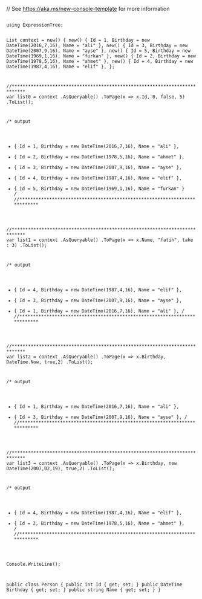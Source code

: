 ﻿// See https://aka.ms/new-console-template for more information

<code>
using ExpressionTree;

List<Person> context = new()
{
    new() { Id = 1, Birthday = new DateTime(2016,7,16), Name = "ali" },
    new() { Id = 3, Birthday = new DateTime(2007,9,16), Name = "ayse" },
    new() { Id = 5, Birthday = new DateTime(1969,1,16), Name = "furkan" },
    new() { Id = 2, Birthday = new DateTime(1978,5,16), Name = "ahmet" },
    new() { Id = 4, Birthday = new DateTime(1987,4,16), Name = "elif" },
}; 

//***************************************************************************
var list0 = context
    .AsQueryable()
    .ToPage(x => x.Id, 0, false, 5)
    .ToList();

/*  output
 *  { Id = 1, Birthday = new DateTime(2016,7,16), Name = "ali" },
 *  { Id = 2, Birthday = new DateTime(1978,5,16), Name = "ahmet" },
 *  { Id = 3, Birthday = new DateTime(2007,9,16), Name = "ayse" },
 *  { Id = 4, Birthday = new DateTime(1987,4,16), Name = "elif" },
 *  { Id = 5, Birthday = new DateTime(1969,1,16), Name = "furkan" }
*/
//***************************************************************************


//***************************************************************************
var list1 =  context
    .AsQueryable()
    .ToPage(x => x.Name, "fatih", take : 3)
    .ToList();


/*  output
 *  { Id = 4, Birthday = new DateTime(1987,4,16), Name = "elif" },
 *  { Id = 3, Birthday = new DateTime(2007,9,16), Name = "ayse" },
 *  { Id = 1, Birthday = new DateTime(2016,7,16), Name = "ali" },
*/
//***************************************************************************


//***************************************************************************
var list2 = context
    .AsQueryable()
    .ToPage(x => x.Birthday, DateTime.Now, true,2)
    .ToList();

/*  output
 *  { Id = 1, Birthday = new DateTime(2016,7,16), Name = "ali" },
 *  { Id = 3, Birthday = new DateTime(2007,9,16), Name = "ayse" },
*/
//***************************************************************************

//***************************************************************************
var list3 = context
    .AsQueryable()
    .ToPage(x => x.Birthday, new DateTime(2007,02,19), true,2)
    .ToList();

/*  output
 *  { Id = 4, Birthday = new DateTime(1987,4,16), Name = "elif" },
 *  { Id = 2, Birthday = new DateTime(1978,5,16), Name = "ahmet" },
*/
//***************************************************************************

Console.WriteLine();


public class Person
{
    public int Id { get; set; }
    public DateTime Birthday { get; set; }
    public string Name { get; set; }
}
</code>

